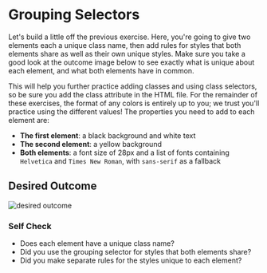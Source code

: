 # Grouping Selectors

Let's build a little off the previous exercise. Here, you're going to give two
elements each a unique class name, then add rules for styles that both elements
share as well as their own unique styles. Make sure you take a good look at the
outcome image below to see exactly what is unique about each element, and what
both elements have in common.

This will help you further practice adding classes and using class selectors, so
be sure you add the class attribute in the HTML file. For the remainder of these
exercises, the format of any colors is entirely up to you; we trust you'll
practice using the different values! The properties you need to add to each
element are:

- **The first element**: a black background and white text
- **The second element**: a yellow background
- **Both elements**: a font size of 28px and a list of fonts containing
`Helvetica` and `Times New Roman`, with `sans-serif` as a fallback

## Desired Outcome

![desired outcome](./desired-outcome.png)

### Self Check

- Does each element have a unique class name?
- Did you use the grouping selector for styles that both elements share?
- Did you make separate rules for the styles unique to each element?
